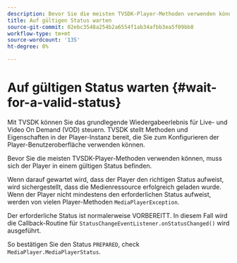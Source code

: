 ```yaml
---
description: Bevor Sie die meisten TVSDK-Player-Methoden verwenden können, muss sich der Player in einem gültigen Status befinden.
title: Auf gültigen Status warten
source-git-commit: 02ebc3548a254b2a6554f1ab34afbb3ea5f09bb8
workflow-type: tm+mt
source-wordcount: '135'
ht-degree: 0%

---
```


# Auf gültigen Status warten {#wait-for-a-valid-status}

Mit TVSDK können Sie das grundlegende Wiedergabeerlebnis für Live- und Video On Demand (VOD) steuern. TVSDK stellt Methoden und Eigenschaften in der Player-Instanz bereit, die Sie zum Konfigurieren der Player-Benutzeroberfläche verwenden können.

Bevor Sie die meisten TVSDK-Player-Methoden verwenden können, muss sich der Player in einem gültigen Status befinden.

Wenn darauf gewartet wird, dass der Player den richtigen Status aufweist, wird sichergestellt, dass die Medienressource erfolgreich geladen wurde. Wenn der Player nicht mindestens den erforderlichen Status aufweist, werden von vielen Player-Methoden `MediaPlayerException`.

Der erforderliche Status ist normalerweise VORBEREITT. In diesem Fall wird die Callback-Routine für `StatusChangeEventListener.onStatusChanged()` wird ausgeführt.

So bestätigen Sie den Status `PREPARED`, check `MediaPlayer.MediaPlayerStatus`.
